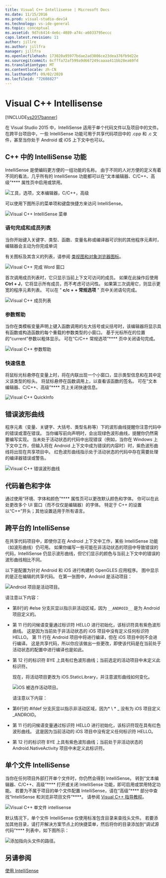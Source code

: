 ```yaml
---
title: Visual C++ Intellisense | Microsoft Docs
ms.date: 11/15/2016
ms.prod: visual-studio-dev14
ms.technology: vs-ide-general
ms.topic: conceptual
ms.assetid: 9d7c6414-4e6c-4889-a74c-a6033795eccc
caps.latest.revision: 11
author: jillre
ms.author: jillfra
manager: jillfra
ms.openlocfilehash: 173020a95977bdae2ad3006ce23dea376fb9d22e
ms.sourcegitcommit: 6cfffa72af599a9d667249caaaa411bb28ea69fd
ms.translationtype: MT
ms.contentlocale: zh-CN
ms.lasthandoff: 09/02/2020
ms.locfileid: "72608827"
---
```

# <a name="visual-c-intellisense"></a>Visual C++ Intellisense
[!INCLUDE[vs2017banner](../includes/vs2017banner.md)]

在 Visual Studio 2015 中，IntelliSense 适用于单个代码文件以及项目中的文件。 在跨平台项目中，一些 IntelliSense 功能可用于共享代码项目中的 .cpp 和 .c 文件，甚至当你处于 Android 或 iOS 上下文中也可以。

## <a name="intellisense-features-in-c"></a>C++ 中的 IntelliSense 功能
 IntelliSense 是使编码更方便的一组功能的名称。 由于不同的人对方便的定义有着不同的看法，几乎所有的 IntelliSense 功能都可以在“文本编辑器、C/C++、高级”**** 属性页中启用或禁用。

 ![工具，选项，文本编辑器，C&#47;C&#43;&#43;，高级](../ide/media/sintellisensecpptoolsoptions.PNG "sIntelliSenseCppToolsOptions")

 可以使用下图所示的菜单项和键盘快捷方来访问 IntelliSense。

 ![Visual C&#43;&#43; IntelliSense 菜单](../ide/media/vs2015-cpp-intellisense-menu.png "vs2015_cpp_intellisense_menu")

### <a name="statement-completion-and-member-list"></a>语句完成和成员列表
 当你开始键入关键字、类型、函数、变量名称或编译器可识别的其他程序元素时，编辑器会主动为你完成单词

 有关图标及其含义的列表，请参阅 [类视图和对象浏览器图标](../ide/class-view-and-object-browser-icons.md)。

 ![Visual C&#43;&#43; 完成 Word 窗口](../ide/media/vs2015-cpp-complete-word.png "vs2015_cpp_complete_word")

 首次调用成员列表时，它只显示当前上下文可访问的成员。 如果在此操作后使用 **Ctrl + J**，它将显示所有成员，而不考虑可访问性。 如果第三次调用它，则显示更宽的程序元素列表。 可以在 " **c/c + + 常规选项** " 页中关闭语句完成。

 ![Visual C&#43;&#43; 成员列表](../ide/media/vs2015-cpp-list-members.png "vs2015_cpp_list_members")

### <a name="parameter-help"></a>参数帮助
 当你在类模板变量声明上键入函数调用的左大括号或尖括号时，该编辑器将显示具有函数或构造函数的每个重载的参数类型的小窗口。 基于光标所在的位置的“current”参数以粗体显示。 可在“C/C++ 常规选项”**** 页中关闭语句完成。

 ![Visual C&#43;&#43; 参数帮助](../ide/media/vs-2015-cpp-param-help.png "vs_2015_cpp_param_help")

### <a name="quick-info"></a>快速信息
 将鼠标光标悬停在变量上时，将在内联出现一个小窗口，显示类型信息和在其中定义该类型的标头。 将鼠标悬停在函数调用上，以查看该函数的签名。 可在“文本编辑器、C/C++、高级”**** 页上关闭快速信息。

 ![Visual C&#43;&#43; QuickInfo](../ide/media/vs2015-cpp-quickinfo.png "vs2015_cpp_quickInfo")

## <a name="error-squiggles"></a>错误波形曲线
 程序元素（变量、关键字、大括号、类型名称等）下的波形曲线提醒你注意代码中的错误或潜在错误。 当你编写前向声明时，会出现绿色波形曲线，提醒你仍然需要编写实现。 当未处于活动状态的代码中出现错误（例如，当你在 Windows 上下文中工作，但输入将在 Android 上下文中成为错误的内容时）时，紫色波形曲线将出现在共享项目中。 红色波形曲线指示处于活动状态的代码中存在需要处理的编译器错误或警告。

 ![Visual C&#43;&#43; 错误波形曲线](../ide/media/vs2015-cpp-error-quiggles.png "vs2015_cpp_error_quiggles")

## <a name="code-colorization-and-fonts"></a>代码着色和字体
 通过使用“环境、字体和颜色”**** 属性页可以更改默认颜色和字体。 你可以在此处更改多个 UI 窗口（而不仅仅是编辑器）的字体。 特定于 C++ 的设置以“C++”开头；其他设置适用于所有语言。

## <a name="cross-platform-intellisense"></a>跨平台的 IntelliSense
 在共享代码项目中，即使你正在 Android 上下文中工作，某些 IntelliSense 功能（如波形曲线）仍可用。 如果你编写一些可能在非活动状态的项目中导致错误的代码，IntelliSense 仍显示波形曲线，但它们显示的颜色与当前上下文中的错误的波形曲线相比不同。

 以下是配置为针对 Android 和 iOS 进行构建的 OpenGLES 应用程序。 图中显示的是正在编辑的共享代码。 在第一张图中，Android 是活动项目：

 ![Android 项目是活动项目。](../ide/media/intellisensecppcrossplatform.png "IntelliSenseCppCrossPlatform")

 请注意以下内容：

- 第8行的 #else 分支灰显以指示非活动区域，因为 `__ANDROID__` 是为 Android 项目定义的。

- 第 11 行的问候语变量通过标识符 HELLO 进行初始化，该标识符具有紫色波形曲线。 这是因为当前处于非活动状态的 iOS 项目中没有定义任何标识符 HELLO。 第 11 行在 Android 项目中将进行编译，但在 iOS 项目中则不会进行编译。 这是共享代码，所以你应该做出一些更改，即使该代码是在当前处于活动状态的配置中进行编译也是如此。

- 第 12 行的标识符 BYE 上具有红色波形曲线；当前选定的活动项目中未定义此标识符。

  现在，将活动项目更改为 iOS.StaticLibrary，并注意波形曲线如何变化。

  ![iOS 被选作活动项目。](../ide/media/intellisensecppcrossplatform2.png "IntelliSenseCppCrossPlatform2")

  请注意以下内容：

- 第6行的 #ifdef 分支灰显以指示非活动区域，因为* \\ * \_ 没有为 iOS 项目定义 _ANDROID。

- 第 11 行的问候语变量通过标识符 HELLO 进行初始化，该标识符现在具有红色波形曲线。 这是因为当前活动的 iOS 项目中没有定义任何标识符 HELLO。

- 第 12 行的标识符 BYE 上具有紫色波形曲线；当前处于非活动状态的 Android.NativeActivity 项目中未定义此标识符。

## <a name="single-file-intellisense"></a>单个文件 IntelliSense
 当你在任何项目外部打开单个文件时，你仍然会得到 IntelliSense。 转到“文本编辑器、C/C++、高级”**** 打开或关闭 IntelliSense 功能，即可启用或禁用特定功能。 若要为不属于项目的单个文件配置 IntelliSense，请在“高级”**** 部分中查找“IntelliSense 和浏览非项目文件”****。 请参阅 [Visual C++ 指导教程](https://msdn.microsoft.com/499cb66f-7df1-45d6-8b6b-33d94fd1f17c)。

 ![Visual C&#43;&#43; 单文件 intellisense](../ide/media/vs2015-cpp-single-file-intellisense.png "vs2015_cpp_single_file_intellisense")

 默认情况下，单个文件 IntelliSense 仅使用标准包含目录来查找头文件。 若要添加其他目录，请打开解决方案节点上的快捷菜单，然后将你的目录添加到“调试源代码”**** 列表中，如下图所示：

 ![添加指向头文件的路径。](../ide/media/intellisensedebugyourcode.jpg "IntelliSenseDebugYourCode")

## <a name="see-also"></a>另请参阅
 [使用 IntelliSense](../ide/using-intellisense.md)
